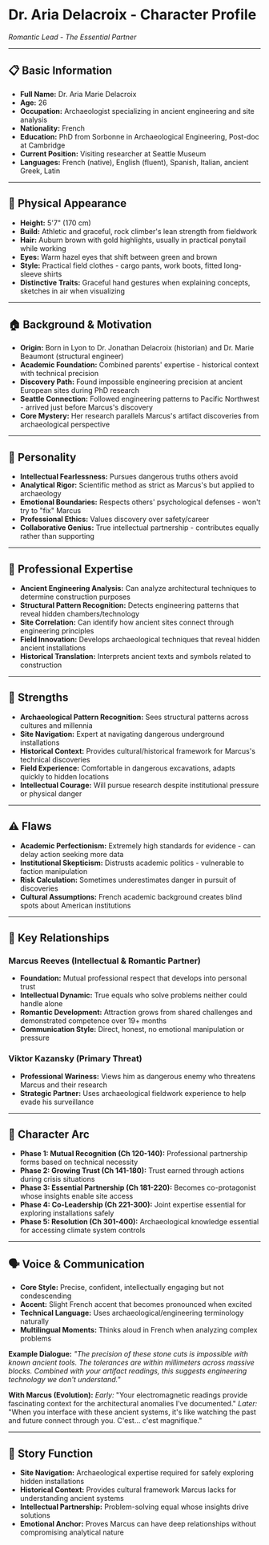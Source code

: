 # Dr. Aria Delacroix - Character Profile
*Romantic Lead - The Essential Partner*

---

## 📋 **Basic Information**
- **Full Name:** Dr. Aria Marie Delacroix
- **Age:** 26
- **Occupation:** Archaeologist specializing in ancient engineering and site analysis
- **Nationality:** French
- **Education:** PhD from Sorbonne in Archaeological Engineering, Post-doc at Cambridge
- **Current Position:** Visiting researcher at Seattle Museum
- **Languages:** French (native), English (fluent), Spanish, Italian, ancient Greek, Latin

---

## 👤 **Physical Appearance**
- **Height:** 5'7" (170 cm)
- **Build:** Athletic and graceful, rock climber's lean strength from fieldwork
- **Hair:** Auburn brown with gold highlights, usually in practical ponytail while working
- **Eyes:** Warm hazel eyes that shift between green and brown
- **Style:** Practical field clothes - cargo pants, work boots, fitted long-sleeve shirts
- **Distinctive Traits:** Graceful hand gestures when explaining concepts, sketches in air when visualizing

---

## 🏠 **Background & Motivation**
- **Origin:** Born in Lyon to Dr. Jonathan Delacroix (historian) and Dr. Marie Beaumont (structural engineer)
- **Academic Foundation:** Combined parents' expertise - historical context with technical precision
- **Discovery Path:** Found impossible engineering precision at ancient European sites during PhD research
- **Seattle Connection:** Followed engineering patterns to Pacific Northwest - arrived just before Marcus's discovery
- **Core Mystery:** Her research parallels Marcus's artifact discoveries from archaeological perspective

---

## 🧠 **Personality**
- **Intellectual Fearlessness:** Pursues dangerous truths others avoid
- **Analytical Rigor:** Scientific method as strict as Marcus's but applied to archaeology
- **Emotional Boundaries:** Respects others' psychological defenses - won't try to "fix" Marcus
- **Professional Ethics:** Values discovery over safety/career
- **Collaborative Genius:** True intellectual partnership - contributes equally rather than supporting

---

## 🔬 **Professional Expertise**
- **Ancient Engineering Analysis:** Can analyze architectural techniques to determine construction purposes
- **Structural Pattern Recognition:** Detects engineering patterns that reveal hidden chambers/technology
- **Site Correlation:** Can identify how ancient sites connect through engineering principles
- **Field Innovation:** Develops archaeological techniques that reveal hidden ancient installations
- **Historical Translation:** Interprets ancient texts and symbols related to construction

---

## 💪 **Strengths**
- **Archaeological Pattern Recognition:** Sees structural patterns across cultures and millennia
- **Site Navigation:** Expert at navigating dangerous underground installations
- **Historical Context:** Provides cultural/historical framework for Marcus's technical discoveries
- **Field Experience:** Comfortable in dangerous excavations, adapts quickly to hidden locations
- **Intellectual Courage:** Will pursue research despite institutional pressure or physical danger

---

## ⚠️ **Flaws**
- **Academic Perfectionism:** Extremely high standards for evidence - can delay action seeking more data
- **Institutional Skepticism:** Distrusts academic politics - vulnerable to faction manipulation
- **Risk Calculation:** Sometimes underestimates danger in pursuit of discoveries
- **Cultural Assumptions:** French academic background creates blind spots about American institutions

---

## 💞 **Key Relationships**

### **Marcus Reeves (Intellectual & Romantic Partner)**
- **Foundation:** Mutual professional respect that develops into personal trust
- **Intellectual Dynamic:** True equals who solve problems neither could handle alone
- **Romantic Development:** Attraction grows from shared challenges and demonstrated competence over 19+ months
- **Communication Style:** Direct, honest, no emotional manipulation or pressure

### **Viktor Kazansky (Primary Threat)**
- **Professional Wariness:** Views him as dangerous enemy who threatens Marcus and their research
- **Strategic Partner:** Uses archaeological fieldwork experience to help evade his surveillance

---

## 🔄 **Character Arc**
- **Phase 1: Mutual Recognition (Ch 120-140):** Professional partnership forms based on technical necessity
- **Phase 2: Growing Trust (Ch 141-180):** Trust earned through actions during crisis situations
- **Phase 3: Essential Partnership (Ch 181-220):** Becomes co-protagonist whose insights enable site access
- **Phase 4: Co-Leadership (Ch 221-300):** Joint expertise essential for exploring installations safely
- **Phase 5: Resolution (Ch 301-400):** Archaeological knowledge essential for accessing climate system controls

---

## 🗣️ **Voice & Communication**
- **Core Style:** Precise, confident, intellectually engaging but not condescending
- **Accent:** Slight French accent that becomes pronounced when excited
- **Technical Language:** Uses archaeological/engineering terminology naturally
- **Multilingual Moments:** Thinks aloud in French when analyzing complex problems

**Example Dialogue:**
*"The precision of these stone cuts is impossible with known ancient tools. The tolerances are within millimeters across massive blocks. Combined with your artifact readings, this suggests engineering technology we don't understand."*

**With Marcus (Evolution):**
*Early:* "Your electromagnetic readings provide fascinating context for the architectural anomalies I've documented."
*Later:* "When you interface with these ancient systems, it's like watching the past and future connect through you. C'est... c'est magnifique."

---

## 🎯 **Story Function**
- **Site Navigation:** Archaeological expertise required for safely exploring hidden installations
- **Historical Context:** Provides cultural framework Marcus lacks for understanding ancient systems
- **Intellectual Partnership:** Problem-solving equal whose insights drive solutions
- **Emotional Anchor:** Proves Marcus can have deep relationships without compromising analytical nature